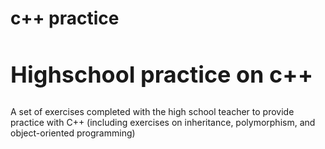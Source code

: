 # c++ practice
<body>
    <h2 style="font-size: 36px;">Highschool practice on c++</h1>
    <p style="font-size: 18px;">

A set of exercises completed with the high school teacher to provide practice with C++ (including exercises on inheritance, polymorphism, and object-oriented programming)
